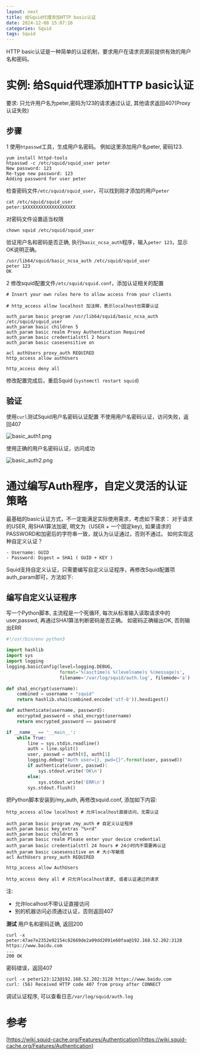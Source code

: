 ```yaml
---
layout: next
title: 给Squid代理添加HTTP basic认证
date: 2024-12-08 15:07:16
categories: Squid
tags: Squid
---
```


HTTP basic认证是一种简单的认证机制，要求用户在请求资源前提供有效的用户名和密码。

# 实例: 给Squid代理添加HTTP basic认证
要求: 只允许用户名为peter,密码为123的请求通过认证, 其他请求返回407(Proxy认证失败)

<!-- more -->
## 步骤
1 使用`htpasswd`工具，生成用户名密码。 例如这里添加用户名peter, 密码123.
```
yum install httpd-tools
htpasswd -c /etc/squid/squid_user peter
New password: 123
Re-type new password: 123
Adding password for user peter
```
检查密码文件`/etc/squid/squid_user`，可以找到刚才添加的用户`peter`
```
cat /etc/squid/squid_user
peter:$XXXXXXXXXXXXXXXXXXX
```
对密码文件设置适当权限
```
chown squid /etc/squid/squid_user
```
验证用户名和密码是否正确, 执行`basic_ncsa_auth`程序，输入`peter 123`，显示OK说明正确。
```
/usr/lib64/squid/basic_ncsa_auth /etc/squid/squid_user 
peter 123
OK
```

2 修改squid配置文件`/etc/squid/squid.conf`，添加认证相关的配置
```
# Insert your own rules here to allow access from your clients

# http_access allow localhost 加注释，表示localhost也需要认证

auth_param basic program /usr/lib64/squid/basic_ncsa_auth /etc/squid/squid_user
auth_param basic children 5
auth_param basic realm Proxy Authentication Required
auth_param basic credentialsttl 2 hours
auth_param basic casesensitive on

acl authUsers proxy_auth REQUIRED
http_access allow authUsers

http_access deny all
```

修改配置完成后，重启Squid (`systemctl restart squid`)

## 验证
使用`curl`测试Squid用户名密码认证配置
不使用用户名密码认证，访问失败，返回407

![basic_auth1.png](basic_auth1.png)

使用正确的用户名密码认证，访问成功

![basic_auth2.png](basic_auth2.png)

# 通过编写Auth程序，自定义灵活的认证策略
最基础的basic认证方式，不一定能满足实际使用需求，考虑如下需求：
对于请求的USER, 用SHA1算法加密, 明文为（USER + 一个固定key), 如果请求的PASSWORD和加密后的字符串一致，就认为认证通过，否则不通过。 如何实现这种自定义认证？
```
- Username: GUID
- Password: Digest = SHA1 ( GUID + KEY )
```

Squid支持自定义认证，只需要编写自定义认证程序，再修改Squid配置项auth_param即可，方法如下:
## 编写自定义认证程序
写一个Python脚本, 主流程是一个死循环, 每次从标准输入读取请求中的user,passwd, 再通过SHA1算法判断密码是否正确。 如密码正确输出OK, 否则输出ERR
```python
#!/usr/bin/env python3

import hashlib
import sys
import logging
logging.basicConfig(level=logging.DEBUG,
                    format='%(asctime)s %(levelname)s %(message)s',
                    filename='/var/log/squid/auth.log', filemode='a')

def sha1_encrypt(username):
    combined = username + "squid"
    return hashlib.sha1(combined.encode('utf-8')).hexdigest()

def authenticate(username, password):
    encrypted_password = sha1_encrypt(username)
    return encrypted_password == password

if __name__ == '__main__':
    while True:
        line = sys.stdin.readline()
        auth = line.split()
        user, passwd = auth[0], auth[1]
        logging.debug("Auth user={}, pwd={}".format(user, passwd))
        if authenticate(user, passwd):
            sys.stdout.write('OK\n')
        else:
            sys.stdout.write('ERR\n')
        sys.stdout.flush()
``` 
把Python脚本安装到/my_auth, 再修改squid.conf, 添加如下内容:
```
http_access allow localhost # 允许localhost直接访问，无需认证

auth_param basic program /my_auth # 自定义认证程序
auth_param basic key_extras "%>rd"
auth_param basic children 5
auth_param basic realm Please enter your device credential
auth_param basic credentialsttl 24 hours # 24小时内不需要再认证
auth_param basic casesensitive on # 大小写敏感
acl AuthUsers proxy_auth REQUIRED

http_access allow AuthUsers

http_access deny all # 只允许localhost请求, 或者认证通过的请求
```
注:
* 允许localhost不带认证直接访问
* 别的机器访问必须通过认证，否则返回407

**测试**
用户名和密码正确, 返回200
```
curl -x peter:47ae7e2352e92154c82669de2a99dd2091e60faa@192.168.52.202:3128 https://www.baidu.com
...
200 OK 
```
密码错误，返回407
```
curl -x peter123:123@192.168.52.202:3128 https://www.baidu.com
curl: (56) Received HTTP code 407 from proxy after CONNECT
```
调试认证程序, 可以查看日志`/var/log/squid/auth.log`

# 参考
[https://wiki.squid-cache.org/Features/Authentication](https://wiki.squid-cache.org/Features/Authentication)